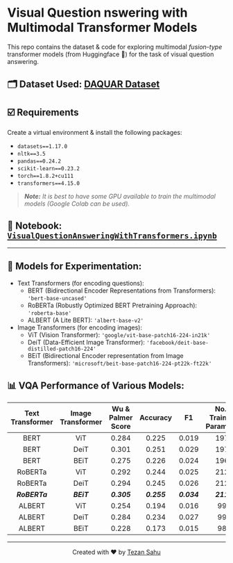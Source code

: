 # Visual Question nswering with Multimodal Transformer Models

This repo contains the dataset & code for exploring multimodal *fusion-type* transformer models (from Huggingface 🤗) for the task of visual question answering.

## 🗂️ Dataset Used: [DAQUAR Dataset](https://www.mpi-inf.mpg.de/departments/computer-vision-and-machine-learning/research/vision-and-language/visual-turing-challenge/)

## ☑️ Requirements

Create a virtual environment & install the following packages:

- `datasets==1.17.0`
- `nltk==3.5`
- `pandas==0.24.2`
- `scikit-learn==0.23.2`
- `torch==1.8.2+cu111`
- `transformers==4.15.0`

> _**Note:** It is best to have some GPU available to train the multimodal models (Google Colab can be used)._


## 📝 Notebook: [`VisualQuestionAnsweringWithTransformers.ipynb`](./VisualQuestionAnsweringWithTransformers.ipynb)

***

## 🤗 Models for Experimentation:

- Text Transformers (for encoding questions):
    - BERT (Bidirectional Encoder Representations from Transformers): `'bert-base-uncased'`
    - RoBERTa (Robustly Optimized BERT Pretraining Approach): `'roberta-base'`
    - ALBERT (A Lite BERT): `'albert-base-v2'`
- Image Transformers (for encoding images):
    - ViT (Vision Transformer): `'google/vit-base-patch16-224-in21k'`
    - DeiT (Data-Efficient Image Transformer): `'facebook/deit-base-distilled-patch16-224'`
    - BEiT (Bidirectional Encoder representation from Image Transformers): `'microsoft/beit-base-patch16-224-pt22k-ft22k'`

## 📊 VQA Performance of Various Models:

| Text Transformer | Image Transformer | Wu & Palmer Score | Accuracy | F1 | No. of Trainable Parameters |
| :---: | :---: | :---: | :---: | :---: | :---: |
| BERT | ViT | 0.284 | 0.225 | 0.019 | 197M |
| BERT | DeiT | 0.301 | 0.251 | 0.029 | 197M |
| BERT | BEiT | 0.275 | 0.226 | 0.024 | 196M |
| RoBERTa | ViT | 0.292 | 0.244 | 0.025 | 212M |
| RoBERTa | DeiT | 0.294 | 0.245 | 0.026 | 212M |
| _**RoBERTa**_ | _**BEiT**_ | _**0.305**_ | _**0.255**_ | _**0.034**_ | _**211M**_ |
| ALBERT | ViT | 0.254 | 0.194 | 0.016 | 99M |
| ALBERT | DeiT | 0.284 | 0.234 | 0.027 | 99M |
| ALBERT | BEiT | 0.228 | 0.173 | 0.015 | 98M |

***

<p align="center">Created with ❤️ by <a href="https://www.linkedin.com/in/tezan-sahu/">Tezan Sahu</a></p>


